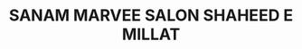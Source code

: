 ---
title: "SANAM MARVEE SALON SHAHEED E MILLAT"
url: /karachi/sanam-marvee-salon-shaheed-e-millat/
shop: beauty
---